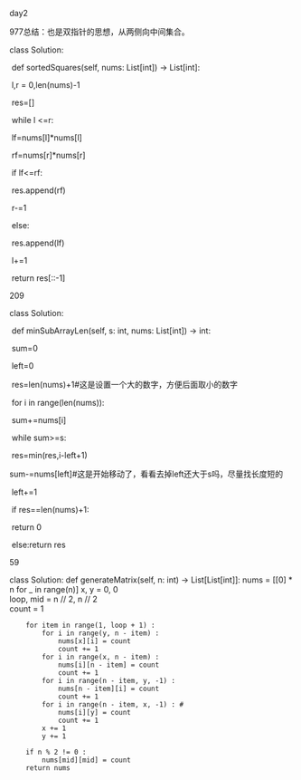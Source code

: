 day2

977总结：也是双指针的思想，从两侧向中间集合。

class Solution:

​    def sortedSquares(self, nums: List[int]) -> List[int]:

​        l,r = 0,len(nums)-1

​        res=[]

​        while l <=r:

​            lf=nums[l]*nums[l]

​            rf=nums[r]*nums[r]

​            if lf<=rf:

​                res.append(rf)

​                r-=1

​            else:

​                res.append(lf)

​                l+=1

​        return res[::-1]

209 

class Solution:

​    def minSubArrayLen(self, s: int, nums: List[int]) -> int:

​       sum=0

​       left=0

​       res=len(nums)+1#这是设置一个大的数字，方便后面取小的数字

​       for i in range(len(nums)):

​           sum+=nums[i]

​           while sum>=s:

​               res=min(res,i-left+1)

​               sum-=nums[left]#这是开始移动了，看看去掉left还大于s吗，尽量找长度短的

​               left+=1

​       if res==len(nums)+1:

​           return 0

​       else:return res

59

class Solution:
    def generateMatrix(self, n: int) -> List[List[int]]:
        nums = [[0] * n for _ in range(n)]
        x, y = 0, 0              
        loop, mid = n // 2, n // 2          
        count = 1                          

        for item in range(1, loop + 1) :     
            for i in range(y, n - item) :    
                nums[x][i] = count
                count += 1
            for i in range(x, n - item) :   
                nums[i][n - item] = count
                count += 1
            for i in range(n - item, y, -1) : 
                nums[n - item][i] = count
                count += 1
            for i in range(n - item, x, -1) : # 
                nums[i][y] = count
                count += 1                
            x += 1        
            y += 1
    
        if n % 2 != 0 :			
            nums[mid][mid] = count 
        return nums

